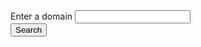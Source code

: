 <form role="search" class="au-search au-search--icon">
    <label for="standard" class="au-search__label">Enter a domain</label>
    <input type="search" id="standard" name="standard" class="au-text-input"/>
    <div class="au-search__btn">
        <button class="au-btn" type="submit"><span class="au-search__submit-btn-text">Search</span></button>
    </div>
</form>
